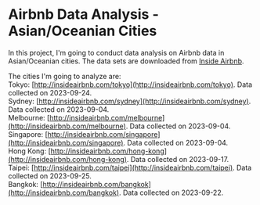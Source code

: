# Airbnb Data Analysis - Asian/Oceanian Cities

In this project, I'm going to conduct data analysis on Airbnb data in Asian/Oceanian cities. The data sets are downloaded from [Inside Airbnb](http://insideairbnb.com/explore).

The cities I'm going to analyze are: \
Tokyo: [http://insideairbnb.com/tokyo](http://insideairbnb.com/tokyo). Data collected on 2023-09-24. \
Sydney: [http://insideairbnb.com/sydney](http://insideairbnb.com/sydney). Data collected on 2023-09-04. \
Melbourne: [http://insideairbnb.com/melbourne](http://insideairbnb.com/melbourne). Data collected on 2023-09-04. \
Singapore: [http://insideairbnb.com/singapore](http://insideairbnb.com/singapore). Data collected on 2023-09-04. \
Hong Kong: [http://insideairbnb.com/hong-kong](http://insideairbnb.com/hong-kong). Data collected on 2023-09-17. \
Taipei: [http://insideairbnb.com/taipei](http://insideairbnb.com/taipei). Data collected on 2023-09-25. \
Bangkok: [http://insideairbnb.com/bangkok](http://insideairbnb.com/bangkok). Data collected on 2023-09-22.

